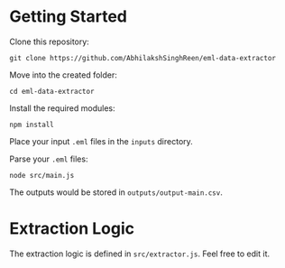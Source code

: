 # Getting Started

Clone this repository:
```
git clone https://github.com/AbhilakshSinghReen/eml-data-extractor
```

Move into the created folder:
```
cd eml-data-extractor
```

Install the required modules:
```
npm install
```

Place your input `.eml` files in the `inputs` directory.

Parse your `.eml` files:
```
node src/main.js
```

The outputs would be stored in `outputs/output-main.csv`.

# Extraction Logic
The extraction logic is defined in `src/extractor.js`. Feel free to edit it.

